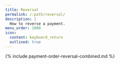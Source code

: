 ```yaml
---
title: Reversal
permalink: /:path/reversal/
description: |
  How to reverse a payment.
menu_order: 1800
icon:
  content: keyboard_return
  outlined: true
---
```


{% include payment-order-reversal-combined.md %}
